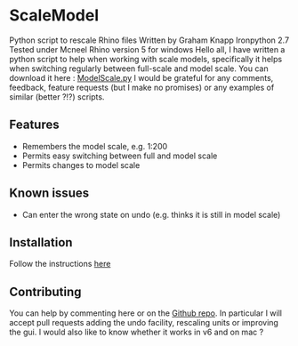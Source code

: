 # ScaleModel
Python script to rescale Rhino files
Written by Graham Knapp
Ironpython 2.7
Tested under Mcneel Rhino version 5 for windows
Hello all,
I have written a python script to help when working with scale models, specifically it helps when switching regularly between full-scale and model scale. You can download it here : [ModelScale.py](https://raw.githubusercontent.com/dancergraham/ScaleModel/master/ScaleModel.py)
I would be grateful for any comments, feedback, feature requests (but I make no promises) or any examples of similar (better ?!?) scripts.
## Features
* Remembers the model scale, e.g. 1:200
* Permits easy switching between full and model scale
* Permits changes to model scale

## Known issues
* Can enter the wrong state on undo (e.g. thinks it is still in model scale)

## Installation
Follow the instructions [here](https://developer.rhino3d.com/guides/rhinopython/python-running-scripts/)

## Contributing
You can help by commenting here or on the [Github repo](https://github.com/dancergraham/ScaleModel).  In particular I will accept pull requests adding the undo facility, rescaling units or improving the gui.  I would also like to know whether it works in v6 and on mac ?